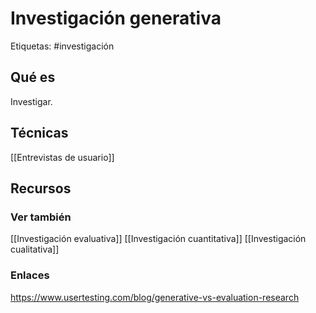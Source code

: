 # Investigación generativa
Etiquetas: #investigación 

## Qué es
Investigar.

## Técnicas
[[Entrevistas de usuario]]

## Recursos
### Ver también
[[Investigación evaluativa]]
[[Investigación cuantitativa]]
[[Investigación cualitativa]]

### Enlaces
https://www.usertesting.com/blog/generative-vs-evaluation-research

